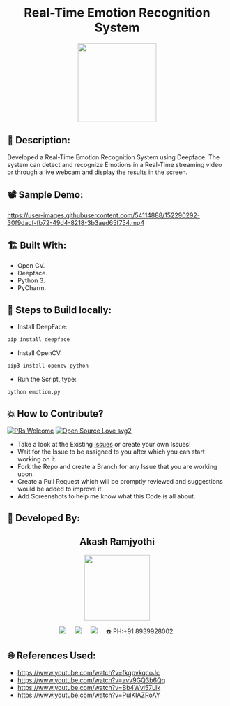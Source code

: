 <h1 align="center">Real-Time Emotion Recognition System</h1>

<p align="center">
<img src="https://user-images.githubusercontent.com/54114888/152289784-ea0e4ed8-618f-4c44-9b7a-aa912ee67dee.png" width="180" height="180">
</p>

## 📜 Description:
Developed a Real-Time Emotion Recognition System using Deepface. The system can detect and recognize Emotions in a Real-Time streaming video or through a live webcam and display the results in the screen.

## 📽 Sample Demo:
https://user-images.githubusercontent.com/54114888/152290292-30f9dacf-fb72-49d4-8218-3b3aed65f754.mp4

## 🏗 Built With:
 - Open CV.
 - Deepface.
 - Python 3.
 - PyCharm.

## 🧪 Steps to Build locally:
- Install DeepFace: 
```bash
pip install deepface
```
- Install OpenCV: 
```bash
pip3 install opencv-python
```
- Run the Script, type: 
```bash
python emotion.py
```

## 💥 How to Contribute?

[![PRs Welcome](https://img.shields.io/badge/PRs-welcome-brightgreen.svg?style=flat-square)](http://makeapullrequest.com)
[![Open Source Love svg2](https://badges.frapsoft.com/os/v2/open-source.svg?v=103)](https://github.com/ellerbrock/open-source-badges/) 

- Take a look at the Existing [Issues](https://github.com/Akash-Ramjyothi/Real-Time-Emotion-Recognition-System/issues) or create your own Issues!
- Wait for the Issue to be assigned to you after which you can start working on it.
- Fork the Repo and create a Branch for any Issue that you are working upon.
- Create a Pull Request which will be promptly reviewed and suggestions would be added to improve it.
- Add Screenshots to help me know what this Code is all about.

## 👦 Developed By:
<h2 align="center">Akash Ramjyothi</h2>
<p align="center">
  <a href="https://github.com/Akash-Ramjyothi"><img src="https://avatars.githubusercontent.com/u/54114888?v=4" width=150px height=150px /></a> 
    
<p align="center">
  <a target="_blank"href="https://www.linkedin.com/in/akash-ramjyothi/"><img src="https://img.shields.io/badge/linkedin-%230077B5.svg?&style=for-the-badge&logo=linkedin&logoColor=white" /></a>&nbsp;&nbsp;&nbsp;&nbsp;
  <a href="mailto:akash.ramjyothi@gmail.com?subject=Hello%20Akash,%20From%20Github"><img src="https://img.shields.io/badge/gmail-%23D14836.svg?&style=for-the-badge&logo=gmail&logoColor=white" /></a>&nbsp;&nbsp;&nbsp;&nbsp;
  <a href="https://www.instagram.com/akash.ramjyothi/"><img src="https://img.shields.io/badge/instagram-%23D14836.svg?&style=for-the-badge&logo=instagram&logoColor=pink" /></a>&nbsp;&nbsp;&nbsp;&nbsp;
  ☎️ PH:+91 8939928002.
</p>

## 🌐 References Used:
- https://www.youtube.com/watch?v=fkgpvkqcoJc
- https://www.youtube.com/watch?v=avv9GQ3b6Qg
- https://www.youtube.com/watch?v=Bb4Wvl57LIk
- https://www.youtube.com/watch?v=PulKlAZRoAY
